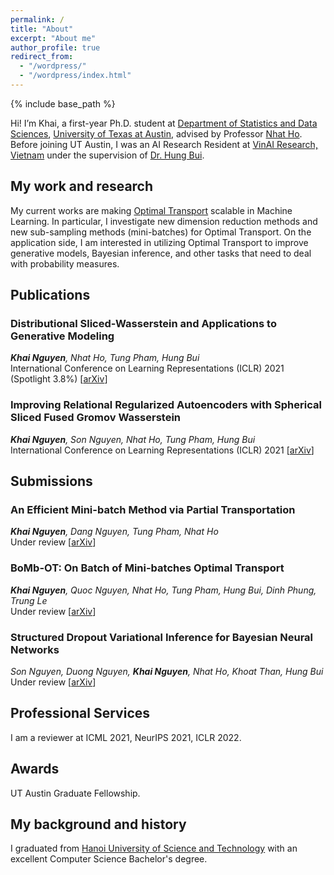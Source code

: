 ```yaml
---
permalink: /
title: "About"
excerpt: "About me"
author_profile: true
redirect_from: 
  - "/wordpress/"
  - "/wordpress/index.html"
---
```


{% include base_path %}

   
Hi! I’m Khai, a first-year Ph.D. student at [Department of Statistics and Data Sciences](https://stat.utexas.edu/), [University of Texas at Austin](https://www.utexas.edu/), advised by Professor [Nhat Ho](https://nhatptnk8912.github.io/). Before joining UT Austin, I was an AI Research Resident at [VinAI Research, Vietnam](http://www.vinai.io) under the supervision of [Dr. Hung Bui](https://sites.google.com/site/buihhung/). 
## My work and research
My current works are making [Optimal Transport](https://en.wikipedia.org/wiki/Transportation_theory_(mathematics)) scalable in Machine Learning. In particular, I investigate new dimension reduction methods and new sub-sampling methods (mini-batches) for Optimal Transport. On the application side, I am interested in utilizing Optimal Transport to improve generative models, Bayesian inference, and other tasks that need to deal with probability measures.
## Publications
### Distributional Sliced-Wasserstein and Applications to Generative Modeling
***Khai Nguyen**, Nhat Ho, Tung Pham, Hung Bui*  
International Conference on Learning Representations (ICLR) 2021 (Spotlight 3.8%) [[arXiv](https://arxiv.org/abs/2002.07367)]
### Improving Relational Regularized Autoencoders with Spherical Sliced Fused Gromov Wasserstein
***Khai Nguyen**, Son Nguyen, Nhat Ho, Tung Pham, Hung Bui*  
International Conference on Learning Representations (ICLR) 2021 [[arXiv](https://arxiv.org/abs/2010.01787)]
## Submissions
### An Efficient Mini-batch Method via Partial Transportation
***Khai Nguyen**, Dang Nguyen, Tung Pham, Nhat Ho*  
Under review [[arXiv](https://arxiv.org/abs/2108.09645)]
### BoMb-OT: On Batch of Mini-batches Optimal Transport 
***Khai Nguyen**, Quoc Nguyen, Nhat Ho, Tung Pham, Hung Bui, Dinh Phung, Trung Le*  
Under review [[arXiv](https://arxiv.org/abs/2102.05912)]
### Structured Dropout Variational Inference for Bayesian Neural Networks
*Son Nguyen, Duong Nguyen, **Khai Nguyen**, Nhat Ho, Khoat Than, Hung Bui*  
Under review [[arXiv](https://arxiv.org/abs/2102.07927)]
## Professional Services
I am a reviewer at ICML 2021, NeurIPS 2021, ICLR 2022.
## Awards
UT Austin Graduate Fellowship.
## My background and history
I graduated from  [Hanoi University of Science and Technology](https://soict.hust.edu.vn/) with an excellent Computer Science Bachelor's degree.
